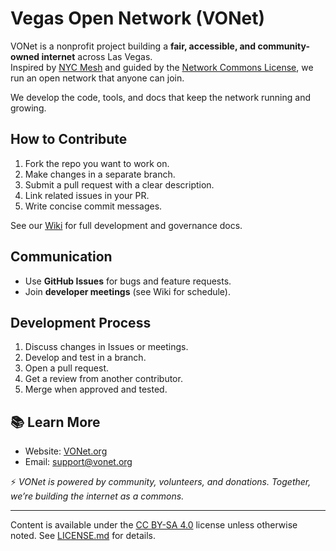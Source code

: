 # Vegas Open Network (VONet)

VONet is a nonprofit project building a **fair, accessible, and community-owned internet** across Las Vegas.  
Inspired by [NYC Mesh](https://nycmesh.net) and guided by the [Network Commons License]([https://networkcommons.org/ncl/](https://wiki.vonet.org/index.php?title=Network_Commons_License)),
we run an open network that anyone can join.

We develop the code, tools, and docs that keep the network running and growing.

## How to Contribute
1. Fork the repo you want to work on.  
2. Make changes in a separate branch.  
3. Submit a pull request with a clear description.  
4. Link related issues in your PR.  
5. Write concise commit messages.  

See our [Wiki](https://wiki.vonet.org/) for full development and governance docs.

## Communication
- Use **GitHub Issues** for bugs and feature requests.  
- Join **developer meetings** (see Wiki for schedule).  

## Development Process
1. Discuss changes in Issues or meetings.  
2. Develop and test in a branch.  
3. Open a pull request.  
4. Get a review from another contributor.  
5. Merge when approved and tested.  

## 📚 Learn More
- Website: [VONet.org](https://vonet.org)  
- Email: [support@vonet.org](mailto:support@vonet.org)  

⚡ *VONet is powered by community, volunteers, and donations. Together, we’re building the internet as a commons.*

---

Content is available under the [CC BY-SA 4.0](https://creativecommons.org/licenses/by-sa/4.0/) license unless otherwise noted. See [LICENSE.md](../LICENSE.md) for details.

